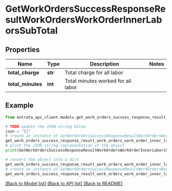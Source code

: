 # GetWorkOrdersSuccessResponseResultWorkOrdersWorkOrderInnerLaborsSubTotal


## Properties

Name | Type | Description | Notes
------------ | ------------- | ------------- | -------------
**total_charge** | **str** | Total charge for all labor | 
**total_minutes** | **int** | Total minutes worked for all labor | 

## Example

```python
from entrata_api_client.models.get_work_orders_success_response_result_work_orders_work_order_inner_labors_sub_total import GetWorkOrdersSuccessResponseResultWorkOrdersWorkOrderInnerLaborsSubTotal

# TODO update the JSON string below
json = "{}"
# create an instance of GetWorkOrdersSuccessResponseResultWorkOrdersWorkOrderInnerLaborsSubTotal from a JSON string
get_work_orders_success_response_result_work_orders_work_order_inner_labors_sub_total_instance = GetWorkOrdersSuccessResponseResultWorkOrdersWorkOrderInnerLaborsSubTotal.from_json(json)
# print the JSON string representation of the object
print(GetWorkOrdersSuccessResponseResultWorkOrdersWorkOrderInnerLaborsSubTotal.to_json())

# convert the object into a dict
get_work_orders_success_response_result_work_orders_work_order_inner_labors_sub_total_dict = get_work_orders_success_response_result_work_orders_work_order_inner_labors_sub_total_instance.to_dict()
# create an instance of GetWorkOrdersSuccessResponseResultWorkOrdersWorkOrderInnerLaborsSubTotal from a dict
get_work_orders_success_response_result_work_orders_work_order_inner_labors_sub_total_from_dict = GetWorkOrdersSuccessResponseResultWorkOrdersWorkOrderInnerLaborsSubTotal.from_dict(get_work_orders_success_response_result_work_orders_work_order_inner_labors_sub_total_dict)
```
[[Back to Model list]](../README.md#documentation-for-models) [[Back to API list]](../README.md#documentation-for-api-endpoints) [[Back to README]](../README.md)


